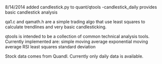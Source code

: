8/14/2014
added candlestick.py to quant/qtools
	-candlestick_daily provides basic candlestick analysis

qa1.c and qamath.h are a simple trading algo that use least squares to calculate
trendlines and very basic candlesticking. 

qtools is intended to be a collection of common technical analysis tools. Currently
implemented are:
	simple moving average
	exponential moving average
	RSI
	least squares 
	standard deviation
	

Stock data comes from Quandl. Currently only daily data is available.

